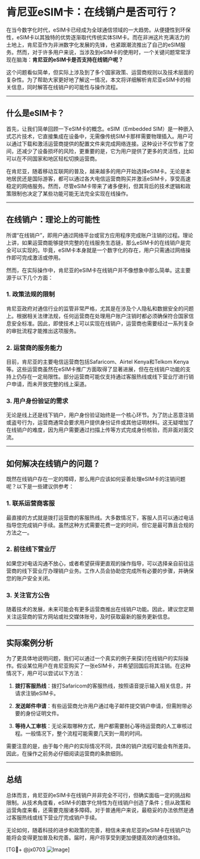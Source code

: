 # 肯尼亚eSIM卡：在线销户是否可行？

在当今数字化时代，eSIM卡已经成为全球通信领域的一大趋势。从便捷性到环保性，eSIM卡以其独特的优势逐渐取代传统实体SIM卡。而在非洲这片充满活力的土地上，肯尼亚作为非洲数字化发展的先锋，也紧跟潮流推出了自己的eSIM服务。然而，对于许多用户来说，当涉及到eSIM卡的使用时，一个关键问题常常浮现在脑海：**肯尼亚的eSIM卡是否支持在线销户呢？**

这个问题看似简单，但实际上涉及到了多个国家政策、运营商规则以及技术层面的复杂性。为了帮助大家更好地了解这一情况，本文将详细解析肯尼亚eSIM卡的相关信息，同时解答在线销户的可能性与操作流程。

---

## 什么是eSIM卡？

首先，让我们简单回顾一下eSIM卡的概念。eSIM（Embedded SIM）是一种嵌入式芯片技术，它直接集成在设备中，无需像传统SIM卡那样需要物理插入。用户可以通过下载和激活运营商提供的配置文件来完成网络连接。这种设计不仅节省了空间，还减少了设备损坏的风险，更重要的是，它为用户提供了更多的灵活性，比如可以在不同国家和地区轻松切换运营商。

在肯尼亚，随着移动互联网的普及，越来越多的用户开始选择eSIM卡。无论是本地居民还是国际游客，都可以通过各大电信运营商购买并激活eSIM卡，享受高速稳定的网络服务。然而，尽管eSIM卡带来了诸多便利，但其背后的技术逻辑和政策限制也决定了某些功能可能无法完全实现在线操作。

---

## 在线销户：理论上的可能性

所谓“在线销户”，即用户通过网络平台或官方应用程序完成账户注销的过程。理论上讲，如果运营商能够提供完整的在线服务生态链，那么eSIM卡的在线销户是完全可以实现的。毕竟，eSIM卡本身就是一个数字化的存在，用户只需通过网络操作即可完成激活或停用。

然而，在实际操作中，肯尼亚的eSIM卡在线销户并不像想象中那么简单。这主要源于以下几个方面：

### 1. **政策法规的限制**
肯尼亚政府对通信行业的监管非常严格，尤其是在涉及个人隐私和数据安全的问题上。根据相关法律法规，任何运营商在处理用户账户注销时都必须确保符合国家信息安全标准。因此，即使技术上可以实现在线销户，运营商也需要经过一系列复杂的审批流程才能推出这项服务。

### 2. **运营商的服务能力**
目前，肯尼亚的主要电信运营商包括Safaricom、Airtel Kenya和Telkom Kenya等。这些运营商虽然在eSIM卡推广方面取得了显著进展，但在在线销户功能的支持上仍存在一定局限性。部分运营商可能仅支持通过客服热线或线下营业厅进行销户申请，而未开放完整的线上渠道。

### 3. **用户身份验证的需求**
无论是线上还是线下销户，用户身份验证始终是一个核心环节。为了防止恶意注销或盗号行为，运营商通常会要求用户提供身份证件或其他证明材料。这无疑增加了在线销户的难度，因为用户需要通过扫描上传等方式完成身份核验，而非面对面交流。

---

## 如何解决在线销户的问题？

既然在线销户存在一定的障碍，那么用户应该如何妥善处理eSIM卡的注销问题呢？以下是一些建议供参考：

### 1. **联系运营商客服**
最直接的方式就是拨打运营商的客服热线。大多数情况下，客服人员可以通过电话指导您完成销户手续。虽然这种方式需要花费一定的时间，但它是最可靠且合规的方法之一。

### 2. **前往线下营业厅**
如果您对电话沟通不放心，或者希望获得更直观的操作指导，可以选择亲自前往运营商的线下营业厅办理销户业务。工作人员会协助您完成所有必要的步骤，并确保您的账户安全关闭。

### 3. **关注官方公告**
随着技术的发展，未来可能会有更多运营商推出在线销户功能。因此，建议您定期关注运营商的官方网站或社交媒体账号，及时获取最新的服务更新信息。

---

## 实际案例分析

为了更具体地说明问题，我们可以通过一个真实的例子来探讨在线销户的实际操作。假设某位用户在肯尼亚购买了一张eSIM卡，并希望回国后将其注销。在这种情况下，用户可以尝试以下方法：

1. **拨打客服热线**：拨打Safaricom的客服热线，按照语音提示输入相关信息，并请求注销eSIM卡。
   
2. **发送邮件申请**：有些运营商允许用户通过电子邮件提交销户申请，但需附带必要的身份证明文件。

3. **等待人工审核**：无论采取哪种方式，用户都需要耐心等待运营商的人工审核过程。一般情况下，整个流程可能需要几天到一周的时间。

需要注意的是，由于每个用户的实际情况不同，具体的销户流程可能会有所差异。因此，在操作之前务必仔细阅读运营商的条款细则。

---

## 总结

总体而言，肯尼亚的eSIM卡在线销户并非完全不可行，但确实面临一定的挑战和限制。从技术角度看，eSIM卡的数字化特性为在线销户创造了条件；但从政策和运营角度来看，还需要克服诸多障碍。对于普通用户来说，最稳妥的办法依然是通过客服热线或线下营业厅完成销户手续。

无论如何，随着科技的进步和政策的完善，相信未来肯尼亚的eSIM卡在线销户功能将会变得更加普及和完善。届时，用户将享受到更加便捷高效的通信体验。

[TG💪+ @jx0703 ![Image](https://github.com/user-attachments/assets/dbca1d08-cadb-493c-b0ec-ad6f7a83f270)]